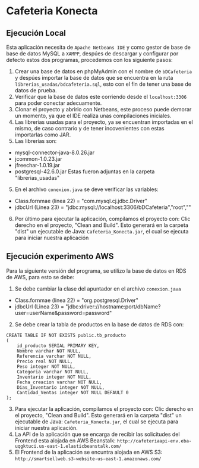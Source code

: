 # Cafeteria Konecta

## Ejecución Local
Esta aplicación necesita de `Apache Netbeans IDE` y como gestor de base de base de datos MySQL a `XAMPP`, despúes de descargar y configurar por defecto estos dos programas, procedemos con los siguiente pasos:
1. Crear una base de datos en phpMyAdmin con el nombre de `bDCafeteria` y despúes importar la base de datos que se encuentra en la ruta `librerias_usadas/bdcafeteria.sql`, esto con el fin de tener una base de datos de prueba.
2. Verificar que la base de datos este corriendo desde el `localhost:3306` para poder conectar adecuamente.
3. Clonar el proyecto y abrirlo con Netbeans, este proceso puede demorar un momento, ya que el IDE realiza unas compilaciones iniciales.
4. Las librerias usadas para el proyecto, ya se encuentran importadas en el mismo, de caso contrario y de tener incovenientes con estas importarlas como JAR.
5. Las librerías son:
 * mysql-connector-java-8.0.26.jar
 * jcommon-1.0.23.jar
 * jfreechar-1.0.19.jar
 * postgresql-42.6.0.jar
Estas fueron adjuntas en la carpeta "librerias_usadas"
5. En el archivo `conexion.java` se deve verificar las variables:
- Class.fornmae (linea 22) = "com.mysql.cj.jdbc.Driver"
- jdbcUrl (Linea 23) = "jdbc:mysql://localhost:3306/bDCafeteria","root",""
6. Por último para ejecutar la aplicación, compilamos el proyecto con: Clic derecho en el proyecto, "Clean and Build". Esto generará en la carpeta "dist" un ejecutable de Java: `Cafeteria_Konecta.jar`, el cual se ejecuta para iniciar nuestra aplicación

## Ejecución experimento AWS
Para la siguiente versión del programa, se utilizo la base de datos en RDS de AWS, para esto se debe:
1. Se debe cambiar la clase del apuntador en el archivo `conexion.java`
- Class.fornmae (linea 22) = "org.postgresql.Driver"
- jdbcUrl (Linea 23) = "jdbc:driver://hostname:port/dbName?user=userName&password=password"
2. Se debe crear la tabla de productos en la base de datos de RDS con:
```
CREATE TABLE IF NOT EXISTS public.tb_producto
(
    id_producto SERIAL PRIMARY KEY,
	Nombre varchar NOT NULL,
	Referencia varchar NOT NULL,
	Precio real NOT NULL,
	Peso integer NOT NULL,
	Categoria varchar NOT NULL,
	Inventario integer NOT NULL,
	Fecha_creacion varchar NOT NULL,
	Dias_Inventario integer NOT NULL,
	Cantidad_Ventas integer NOT NULL DEFAULT 0
);
```
3. Para ejecutar la aplicación, compilamos el proyecto con: Clic derecho en el proyecto, "Clean and Build". Esto generará en la carpeta "dist" un ejecutable de Java: `Cafeteria_Konecta.jar`, el cual se ejecuta para iniciar nuestra aplicación.
4. La API de la aplicación que se encarga de recibir las solicitudes del Frontend esta alojada en AWS Beanstalk: `http://cafeteriaapi-env.eba-uqgktuci.us-east-1.elasticbeanstalk.com/`
5. El Frontend de la aplicación se encuntra alojada en AWS S3: `http://smartsellweb.s3-website-us-east-1.amazonaws.com/`
